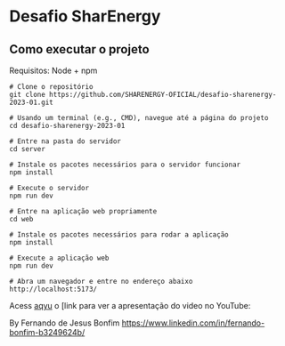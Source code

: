 # Desafio SharEnergy

## Como executar o projeto
Requisitos:
Node + npm
``` 
# Clone o repositório
git clone https://github.com/SHARENERGY-OFICIAL/desafio-sharenergy-2023-01.git

# Usando um terminal (e.g., CMD), navegue até a página do projeto
cd desafio-sharenergy-2023-01

# Entre na pasta do servidor
cd server

# Instale os pacotes necessários para o servidor funcionar
npm install

# Execute o servidor
npm run dev

# Entre na aplicação web propriamente
cd web

# Instale os pacotes necessários para rodar a aplicação
npm install

# Execute a aplicação web
npm run dev

# Abra um navegador e entre no endereço abaixo
http://localhost:5173/

```
Acess [aqyu](https://youtu.be/Z8LAemShKzs) o [link para ver a apresentação do video no YouTube: 

By Fernando de Jesus Bonfim
https://www.linkedin.com/in/fernando-bonfim-b3249624b/
